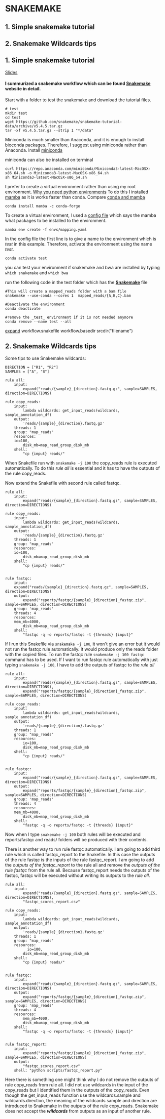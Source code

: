 # SNAKEMAKE 
## 1. Simple snakemake tutorial
## 2. Snakemake Wildcards tips

## 1. Simple snakemake tutorial
[Slides](https://slides.com/johanneskoester/snakemake-tutorial)
#### I summurized a snakemake workflow which can be found [Snakemake](https://snakemake.readthedocs.io/en/stable/) website in detail. 

Start with a folder to test the snakemake and download the tutorial files.   

```
# test
mkdir test
cd test
wget https://github.com/snakemake/snakemake-tutorial-data/archive/v5.4.5.tar.gz
tar -xf v5.4.5.tar.gz --strip 1 "*/data"
```

Miniconda is much smaller than Anaconda, and it is enough to install bioconda packages. Therefore, I suggest using miniconda rather than Anaconda. 
Install [miniconda](https://docs.conda.io/en/latest/miniconda.html#macosx-installers)

miniconda can also be installed on terminal
```
curl https://repo.anaconda.com/miniconda/Miniconda3-latest-MacOSX-x86_64.sh -o Miniconda3-latest-MacOSX-x86_64.sh
sh Miniconda3-latest-MacOSX-x86_64.sh
```

I prefer to create a virtual environment rather than using my root environment. [Why you need python environments](https://www.freecodecamp.org/news/why-you-need-python-environments-and-how-to-manage-them-with-conda-85f155f4353c/) To do this I installed [mamba](https://mamba-framework.readthedocs.io/en/latest/what_mamba_is.html) as it is works faster than conda. Compare [conda and mamba](https://bioconda.github.io/tutorials/gcb2020.html#introducing-mamba)

```
conda install mamba -c conda-forge
```

To create a virtual environment, I used a [config file](https://github.com/emineozsahin/Bioinformatics/blob/main/config/mapping.yaml) which says the mamba what packages to be installed to the environment.   

```
mamba env create -f envs/mapping.yaml 
```

In the config file the first line is to give a name to the environment which is *test* in this example. Therefore, activate the environment using the name *test*.
```
conda activate test
```
you can test your environment if snakemake and bwa are installed by typing `which snakemake` and `which bwa`

run the following code in the test folder which has the [__Snakemake__](https://github.com/emineozsahin/Bioinformatics/blob/main/test/Snakefile) file 

```
#This will create a mapped_reads folder with a bam file 
snakemake --use-conda --cores 1  mapped_reads/{A,B,C}.bam

#Deactivate the environment
conda deactivate

#remove the _test_ environment if it is not needed anymore
conda remove --name test --all
```

[expand](https://endrebak.gitbooks.io/the-snakemake-book/content/chapters/expand/expand.html)
workflow.snakefile
workflow.basedir
srcdir("filename")

## 2. Snakemake Wildcards tips

Some tips to use Snakemake wildcards:

```
DIRECTION = ["R1", "R2"]
SAMPLES = ["A", "B"]

rule all:
    input:
        expand("reads/{sample}_{direction}.fastq.gz", sample=SAMPLES, direction=DIRECTIONS)

rule copy_reads:
    input: 
        lambda wildcards: get_input_reads(wildcards, sample_annotation_df)
    output:
        'reads/{sample}_{direction}.fastq.gz'
    threads: 1
    group: "map_reads"
    resources:
	io=100,
        disk_mb=map_read_group_disk_mb
    shell:
        "cp {input} reads/"
```

When Snakefile run with ```snakemake -j 100``` the copy_reads rule is executed automatically. To do this *rule all* is essential and it has to have the outputs of the rule copy_reads. 

Now extend the Snakefile with second rule called fastqc.

```
rule all:
    input:
        expand("reads/{sample}_{direction}.fastq.gz", sample=SAMPLES, direction=DIRECTIONS)

rule copy_reads:
    input: 
        lambda wildcards: get_input_reads(wildcards, sample_annotation_df)
    output:
        'reads/{sample}_{direction}.fastq.gz'
    threads: 1
    group: "map_reads"
    resources:
	io=100,
        disk_mb=map_read_group_disk_mb
    shell:
        "cp {input} reads/"
       
       
rule fastqc:       
    input:
	expand("reads/{sample}_{direction}.fastq.gz", sample=SAMPLES, direction=DIRECTIONS)
    output:
        expand("reports/fastqc/{sample}_{direction}_fastqc.zip", sample=SAMPLES, direction=DIRECTIONS)
    group: 'map_reads'
    threads: 4
    resources:
	mem_mb=4000,
        disk_mb=map_read_group_disk_mb
    shell:
        "fastqc -q -o reports/fastqc -t {threads} {input}"

``` 

If I run this Snakefile via ```snakemake -j 100```, it won't give an error but it would not run the fastqc rule automatically. It would produce only the reads folder with the copied files. To run the fastqc rule ```snakemake -j 100 fastqc``` command has to be used. If I want to run fastqc rule automatically with just typing ```snakemake -j 100```, I have to add the outputs of fastqc to the *rule all*

```
rule all:
    input:
        expand("reads/{sample}_{direction}.fastq.gz", sample=SAMPLES, direction=DIRECTIONS),
        expand("reports/fastqc/{sample}_{direction}_fastqc.zip", sample=SAMPLES, direction=DIRECTIONS)

rule copy_reads:
    input: 
        lambda wildcards: get_input_reads(wildcards, sample_annotation_df)
    output:
        'reads/{sample}_{direction}.fastq.gz'
    threads: 1
    group: "map_reads"
    resources:
        io=100,
        disk_mb=map_read_group_disk_mb
    shell:
        "cp {input} reads/"
       
       
rule fastqc:       
    input:
        expand("reads/{sample}_{direction}.fastq.gz", sample=SAMPLES, direction=DIRECTIONS)
    output:
        expand("reports/fastqc/{sample}_{direction}_fastqc.zip", sample=SAMPLES, direction=DIRECTIONS)
    group: 'map_reads'
    threads: 4
    resources:
	mem_mb=4000,
        disk_mb=map_read_group_disk_mb
    shell:
        "fastqc -q -o reports/fastqc -t {threads} {input}"

``` 

Now when I type ```snakemake -j 100``` both rules will be executed and reports/fastqc and reads/ folders will be produced with their contents. 

There is another way to run rule fastqc automatically. I am going to add third rule which is called fastqc_report to the Snakefile. In this case the outputs of the rule fastqc is the inputs of the rule fastqc_report. I am going to add the *outputs of the fastqc_report* to the rule all and remove the *outputs of the rule fastqc* from the rule all. Because fastqc_report needs the outputs of the fastqc, fastqc will be executed without writing its outputs to the *rule all*.    

```
rule all:
    input:
        expand("reads/{sample}_{direction}.fastq.gz", sample=SAMPLES, direction=DIRECTIONS),
        "fastqc_scores_report.csv"

rule copy_reads:
    input: 
        lambda wildcards: get_input_reads(wildcards, sample_annotation_df)
    output:
        'reads/{sample}_{direction}.fastq.gz'
    threads: 1
    group: "map_reads"
    resources:
	      io=100,
        disk_mb=map_read_group_disk_mb
    shell:
        "cp {input} reads/"
       
       
rule fastqc:       
    input:
        expand("reads/{sample}_{direction}.fastq.gz", sample=SAMPLES, direction=DIRECTIONS)
    output:
        expand("reports/fastqc/{sample}_{direction}_fastqc.zip", sample=SAMPLES, direction=DIRECTIONS)
    group: 'map_reads'
    threads: 4
    resources:
        mem_mb=4000,
        disk_mb=map_read_group_disk_mb
    shell:
        "fastqc -q -o reports/fastqc -t {threads} {input}"
      
      
rule fastqc_report:
    input:
        expand("reports/fastqc/{sample}_{direction}_fastqc.zip", sample=SAMPLES, direction=DIRECTIONS) 
    output:
        "fastqc_scores_report.csv"
    shell: "python scripts/fastqc_report.py"

``` 

Here there is something one might think why I do not remove the outputs of rule copy_reads from rule all. I did not use wildcards in the input of the copy_reads but I identified them in the outputs of the copy_reads. Even though the get_input_reads function use the wildcards.sample and wildcards.direction, the meaning of the wildcards sample and direction are introduced to Snakemake in the outputs of the rule copy_reads. Snakemake does not accept the *__wildcards__* from outputs as an input of another rule. 

